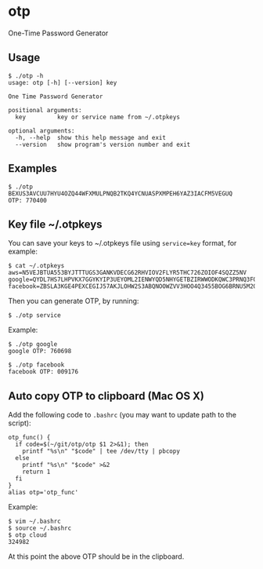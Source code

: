 # otp
One-Time Password Generator

## Usage
~~~
$ ./otp -h
usage: otp [-h] [--version] key

One Time Password Generator

positional arguments:
  key         key or service name from ~/.otpkeys

optional arguments:
  -h, --help  show this help message and exit
  --version   show program's version number and exit
~~~

## Examples
~~~
$ ./otp BEXUS3AVCUU7HYU4OZQ44WFXMULPNQB2TKQ4YCNUASPXMPEH6YAZ3IACFM5VEGUQ
OTP: 770400
~~~

## Key file ~/.otpkeys
You can save your keys to ~/.otpkeys file using ```service=key``` format, for example:
~~~
$ cat ~/.otpkeys
aws=N5VEJBTUA553BYJTTTUGS3GANKVDECG62RHVIOV2FLYR5THC726ZOIOF4SQZZ5NV
google=QYDL7HS7LHPVKX7GGYKYIP3UEYOML2IENWYQD5NHYGETBZIRWWODKQWC3PRNQ3FO
facebook=ZBSLA3KGE4PEXCEGIJ57AKJLOHW2S3ABQNOOWZVV3HOO4Q3455BOG6BRNU5M2QK4
~~~

Then you can generate OTP, by running:
~~~
$ ./otp service
~~~

Example:
~~~
$ ./otp google
google OTP: 760698

$ ./otp facebook
facebook OTP: 009176
~~~

## Auto copy OTP to clipboard (Mac OS X)
Add the following code to `.bashrc` (you may want to update path to the script):
~~~
otp_func() {
  if code=$(~/git/otp/otp $1 2>&1); then
    printf "%s\n" "$code" | tee /dev/tty | pbcopy
  else
    printf "%s\n" "$code" >&2
    return 1
  fi
}
alias otp='otp_func'
~~~

Example:
~~~
$ vim ~/.bashrc
$ source ~/.bashrc
$ otp cloud
324982
~~~
At this point the above OTP should be in the clipboard.
